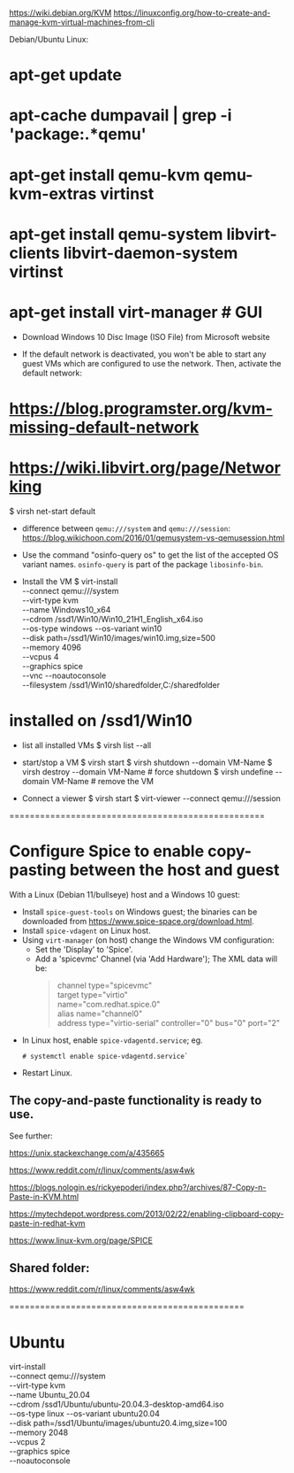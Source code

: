 <https://wiki.debian.org/KVM>
<https://linuxconfig.org/how-to-create-and-manage-kvm-virtual-machines-from-cli>

Debian/Ubuntu Linux:
# apt-get update
# apt-cache dumpavail | grep -i 'package:.*qemu'

# apt-get install qemu-kvm qemu-kvm-extras virtinst

# apt-get install qemu-system libvirt-clients libvirt-daemon-system virtinst
# apt-get install virt-manager  # GUI

* Download Windows 10 Disc Image (ISO File) from Microsoft website

* If the default network is deactivated, you won't be able to start any guest VMs which are configured to use the network. Then, activate the default network:
# <https://blog.programster.org/kvm-missing-default-network>
# <https://wiki.libvirt.org/page/Networking>
$ virsh net-start default

* difference between `qemu:///system` and `qemu:///session`: <https://blog.wikichoon.com/2016/01/qemusystem-vs-qemusession.html>
* Use  the  command  "osinfo-query os" to get the list of the accepted OS variant names. `osinfo-query` is part of the package `libosinfo-bin`.

* Install the VM
$ virt-install \
--connect qemu:///system \
--virt-type kvm \
--name Windows10_x64 \
--cdrom /ssd1/Win10/Win10_21H1_English_x64.iso \
--os-type windows --os-variant win10 \
--disk path=/ssd1/Win10/images/win10.img,size=500 \
--memory 4096 \
--vcpus 4 \
--graphics spice \
--vnc --noautoconsole \
--filesystem /ssd1/Win10/sharedfolder,C:/sharedfolder

# installed on /ssd1/Win10

* list all installed VMs
$ virsh list --all

* start/stop a VM
$ virsh start <VM-Name>
$ virsh shutdown --domain VM-Name
$ virsh destroy --domain VM-Name  # force shutdown
$ virsh undefine --domain VM-Name # remove the VM

* Connect a viewer
$ virsh start <VM-Name>
$ virt-viewer --connect qemu:///session <VM-Name>

==================================================
# Configure Spice to enable copy-pasting between the host and guest

With a Linux (Debian 11/bullseye) host and a Windows 10 guest:

* Install `spice-guest-tools` on Windows guest; the binaries can be downloaded from <https://www.spice-space.org/download.html>.
* Install `spice-vdagent` on Linux host.
* Using `virt-manager` (on host) change the Windows VM configuration:
  - Set the 'Display' to  'Spice'.
  - Add a 'spicevmc' Channel (via 'Add Hardware');
    The XML data will be:
    > channel type="spicevmc"  
    > target type="virtio"  
    > name="com.redhat.spice.0"  
    > alias name="channel0"  
    > address type="virtio-serial" controller="0" bus="0" port="2"
* In Linux host, enable `spice-vdagentd.service`; eg.
    ```
    # systemctl enable spice-vdagentd.service`
    ```
* Restart Linux.

The copy-and-paste functionality is ready to use.
----

See further:

https://unix.stackexchange.com/a/435665 

https://www.reddit.com/r/linux/comments/asw4wk

https://blogs.nologin.es/rickyepoderi/index.php?/archives/87-Copy-n-Paste-in-KVM.html

https://mytechdepot.wordpress.com/2013/02/22/enabling-clipboard-copy-paste-in-redhat-kvm

https://www.linux-kvm.org/page/SPICE


Shared folder:
--------------
https://www.reddit.com/r/linux/comments/asw4wk


==============================================
# Ubuntu 

virt-install \
--connect qemu:///system \
--virt-type kvm \
--name Ubuntu_20.04 \
--cdrom /ssd1/Ubuntu/ubuntu-20.04.3-desktop-amd64.iso \
--os-type linux --os-variant ubuntu20.04 \
--disk path=/ssd1/Ubuntu/images/ubuntu20.4.img,size=100 \
--memory 2048 \
--vcpus 2 \
--graphics spice \
--noautoconsole
